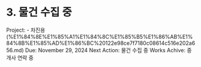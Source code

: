 # 3. 물건 수집 중

Project: - 차진용 (%E1%84%8E%E1%85%A1%E1%84%8C%E1%85%B5%E1%86%AB%E1%84%8B%E1%85%AD%E1%86%BC%20122e98ce7f7180c08614c516e202a656.md)
Due: November 29, 2024
Next Action: 물건 수집 중
Works Achive: 중개사 연락 중